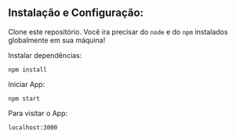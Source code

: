 ## Instalação e Configuração:

Clone este repositório. Você ira precisar do `node` e do `npm` instalados globalmente em sua máquina!  

Instalar dependências:

`npm install`  

Iniciar App:

`npm start`  

Para visitar o App:

`localhost:3000`  
